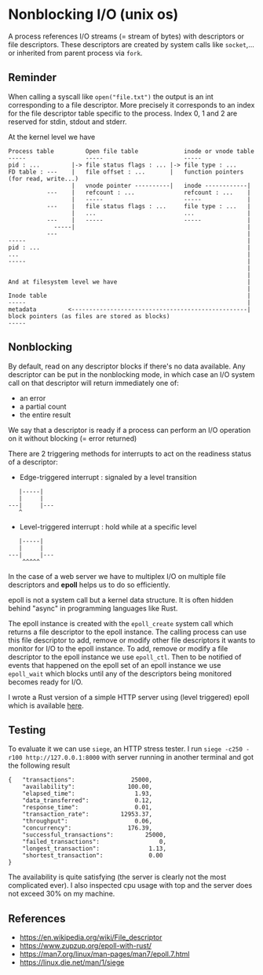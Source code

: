 # Nonblocking I/O (unix os)

A process references I/O streams (= stream of bytes) with descriptors or file descriptors.
These descriptors are created by system calls like ```socket```,... or inherited from parent process via ```fork```.

## Reminder
When calling a syscall like ```open("file.txt")``` the output is an int corresponding to a file descriptor. More precisely it corresponds to an index for the file descriptor table specific to the process. 
Index 0, 1 and 2 are reserved for stdin, stdout and stderr.

At the kernel level we have
```
Process table         Open file table             inode or vnode table       
-----                 -----                       -----
pid : ...         |-> file status flags : ... |-> file type : ...
FD table : ---    |   file offset : ...       |   function pointers (for read, write...)
                  |   vnode pointer ----------|   inode ------------|
           ---    |   refcount : ...              refcount : ...    |
                  |   -----                       -----             |
           ---    |   file status flags : ...     file type : ...   |
                  |   ...                         ...               |
           ---    |   -----                       -----             |
             -----|                                                 |
           ---                                                      |
-----                                                               |
pid : ...                                                           |
...                                                                 |
-----                                                               |
                                                                    |
                                                                    |
And at filesystem level we have                                     |
                                                                    |
Inode table                                                         |
-----                                                               |
metadata         <--------------------------------------------------|
block pointers (as files are stored as blocks)
-----
```
## Nonblocking

By default, read on any descriptor blocks if there's no data available. Any descriptor can be put in the nonblocking mode, in which case an I/O system call on that descriptor will return immediately one of:
* an error
* a partial count
* the entire result

We say that a descriptor is ready if a process can perform an I/O operation on it without blocking (= error returned)

There are 2 triggering methods for interrupts to act on the readiness status of a descriptor:
* Edge-triggered interrupt : signaled by a level transition
```
   |-----|
   |     |
---|     |---
   ^
```
* Level-triggered interrupt : hold while at a specific level
```
   |-----|
   |     |
---|     |---
    ^^^^^
```

In the case of a web server we have to multiplex I/O on multiple file descriptors and **epoll** helps us to do so efficiently.

epoll is not a system call but a kernel data structure. It is often hidden behind "async" in programming languages like Rust.

The epoll instance is created with the ```epoll_create``` system call which returns a file descriptor to the epoll instance. The calling process can use this file descriptor to add, remove or modify other file descriptors it wants to monitor for I/O  to the epoll instance.
To add, remove or modify a file descriptor to the epoll instance we use ```epoll_ctl```. Then to be notified of events that happened on the epoll set of an epoll instance we use ```epoll_wait``` which blocks until any of the descriptors being monitored becomes ready for I/O.

I wrote a Rust version of a simple HTTP server using (level triggered) epoll which is available [here](https://github.com/TC5027/rust_stuff/tree/master/epoll_server).

## Testing

To evaluate it we can use ```siege```, an HTTP stress tester.
I run ```siege -c250 -r100 http://127.0.0.1:8000``` with server running in another terminal and got the following result
```
{	"transactions":			       25000,
	"availability":			      100.00,
	"elapsed_time":			        1.93,
	"data_transferred":		        0.12,
	"response_time":		        0.01,
	"transaction_rate":		    12953.37,
	"throughput":			        0.06,
	"concurrency":			      176.39,
	"successful_transactions":	       25000,
	"failed_transactions":		           0,
	"longest_transaction":		        1.13,
	"shortest_transaction":		        0.00
}
```
The availability is quite satisfying (the server is clearly not the most complicated ever). I also inspected cpu usage with top and the server does not exceed 30% on my machine.

## References 
* https://en.wikipedia.org/wiki/File_descriptor
* https://www.zupzup.org/epoll-with-rust/
* https://man7.org/linux/man-pages/man7/epoll.7.html
* https://linux.die.net/man/1/siege


